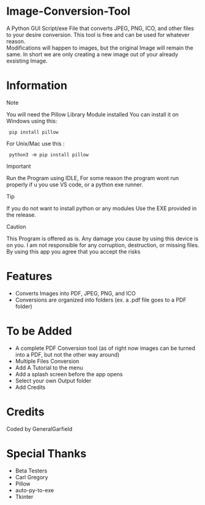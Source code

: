 # Image-Conversion-Tool


A Python GUI Script/exe File that converts JPEG, PNG, ICO, and other files to your desire conversion. 
This tool is free and can be used for whatever reason.  
Modifications will happen to images, but the original Image will remain the same. In short we are only creating
a new image out of your already exsisting Image.

# Information

> [!NOTE]
> You will need the Pillow Library Module installed You can install it on Windows using this:
>
> 
>      pip install pillow
>
> 
> For Unix/Mac use this :
>
> 
>      python3 -m pip install pillow

> [!IMPORTANT]
> Run the Program using IDLE, For some reason the program wont run properly if u you use VS code, or a python exe runner.

> [!TIP]
> If you do not want to install python or any modules Use the EXE provided in the release. 

> [!CAUTION]
> This Program is offered as is. Any damage you cause by using this device is on you. I am not responsible for any corruption, destruction, or missing files. By using this app you agree that you accept the risks

# Features
- Converts Images into PDF, JPEG, PNG, and ICO
- Conversions are organized into folders (ex. a .pdf file goes to a PDF folder)

# To be Added
- A complete PDF Conversion tool (as of right now images can be turned into a PDF, but not the other way around)
- Multiple Files Conversion
- Add A Tutorial to the menu
- Add a splash screen before the app opens
- Select your own Output folder
- Add Credits

# Credits
Coded by GeneralGarfield



# Special Thanks
- Beta Testers
- Carl Gregory
- Pillow
- auto-py-to-exe
- Tkinter






